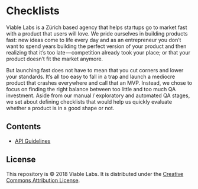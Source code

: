 # Checklists

Viable Labs is a Zürich based agency that helps startups go to market fast with a product that users will love. We pride ourselves in building products fast: new ideas come to life every day and as an entrepreneur you don’t want to spend years building the perfect version of your product and then realizing that it’s too late — competition already took your place; or that your product doesn’t fit the market anymore.


But launching fast does not have to mean that you cut corners and lower your standards. It’s all too easy to fall in a trap and launch a mediocre product that crashes everywhere and call that an MVP. Instead, we chose to focus on finding the right balance between too little and too much QA investment. Aside from our manual / exploratory and automated QA stages, we set about defining checklists that would help us quickly evaluate whether a product is in a good shape or not.

## Contents

-   [API Guidelines](/api-guidelines)
  

## License

This repository is © 2018 Viable Labs. It is distributed under the [Creative Commons Attribution License](https://creativecommons.org/licenses/by/3.0/).